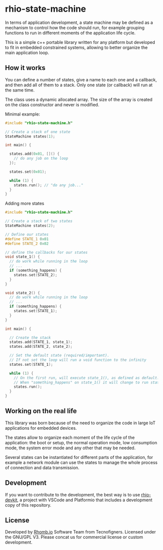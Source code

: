 # rhio-state-machine

In terms of application development, a state machine may be defined as a mechanism to control how the code should run, for example grouping functions to run in different moments of the application life cycle.

This is a simple c++ portable library written for any platform but developed to fit in embedded constrained systems, allowing to better organize the main application loop.

## How it works

You can define a number of states, give a name to each one and a callback, and then add all of them to a stack. Only one state (or callback) will run at the same time.

The class uses a dynamic allocated array. The size of the array is created on the class constructor and never is modified.

Minimal example:

```c++
#include "rhio-state-machine.h"

// Create a stack of one state
StateMachine states(1);

int main() {

  states.add(0x01, []() {
    // do any job on the loop
  });

  states.set(0x01);

  while (1) {
    states.run(); // "do any job..."
  }
}
```

Adding more states

```c++
#include "rhio-state-machine.h"

// Create a stack of two states
StateMachine states(2);

// Define our states
#define STATE_1 0x01
#define STATE_2 0x02

// define the callbacks for our states
void state_1() {
  // do work while running in the loop
  // ...
  if (something_happens) {
    states.set(STATE_2);
  }
}

void state_2() {
  // do work while running in the loop
  // ...
  if (something_happens) {
    states.set(STATE_1);
  }
}

int main() {

  // Create the stack
  states.add(STATE_1, state_1);
  states.add(STATE_2, state_2);

  // Set the default state (required/important).
  // If not set the loop will run a void function to the infinity
  states.set(STATE_1);

  while (1) {
    // On the first run, will execute state_1(), as defined as default.
    // When "something_happens" on state_1() it will change to run state_2
    states.run();
  }
}
```

## Working on the real life

This library was born because of the need to organize the code in large IoT applications for embedded devices.

The states allow to organize each moment of the life cycle of the application: the boot or setup, the normal operation mode, low consumption mode, the system error mode and any other that may be needed.

Several states can be instantiated for different parts of the application, for example a network module can use the states to manage the whole process of connection and data transmission.

## Development

If you want to contribute to the development, the best way is to use [rhio-devkit](https://github.com/Rhomb-io/rhio-devkit), a project with VSCode and Platformio that includes a development copy of this repository.

## License

Developed by [Rhomb.io](https://rhomb.io) Software Team from Tecnofigners. Licensed under the GNU/GPL V3. Please concat us for commercial license or custom development.
